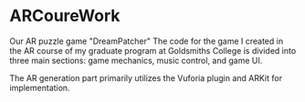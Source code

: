 # ARCoureWork
Our AR puzzle game "DreamPatcher"
The code for the game I created in the AR course of my graduate program at Goldsmiths College is divided into three main sections: game mechanics, music control, and game UI. 

The AR generation part primarily utilizes the Vuforia plugin and ARKit for implementation.
